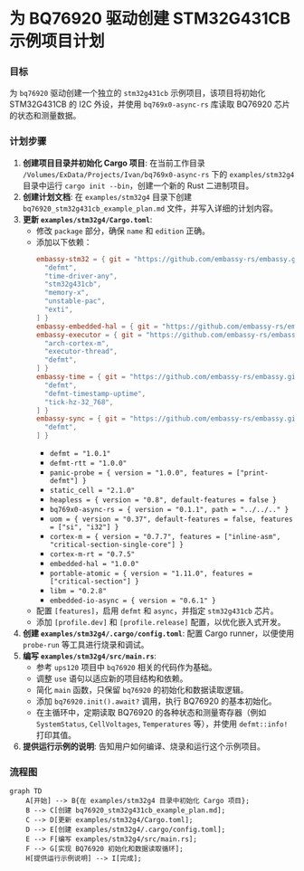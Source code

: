 # 为 BQ76920 驱动创建 STM32G431CB 示例项目计划

### 目标

为 `bq76920` 驱动创建一个独立的 `stm32g431cb` 示例项目，该项目将初始化 STM32G431CB 的 I2C 外设，并使用 `bq769x0-async-rs` 库读取 BQ76920 芯片的状态和测量数据。

### 计划步骤

1.  **创建项目目录并初始化 Cargo 项目**: 在当前工作目录 `/Volumes/ExData/Projects/Ivan/bq769x0-async-rs` 下的 `examples/stm32g4` 目录中运行 `cargo init --bin`，创建一个新的 Rust 二进制项目。
2.  **创建计划文档**: 在 `examples/stm32g4` 目录下创建 `bq76920_stm32g431cb_example_plan.md` 文件，并写入详细的计划内容。
3.  **更新 `examples/stm32g4/Cargo.toml`**:
    *   修改 `package` 部分，确保 `name` 和 `edition` 正确。
    *   添加以下依赖：
        ```toml
        embassy-stm32 = { git = "https://github.com/embassy-rs/embassy.git", rev = "94f9b2707486ca3eade5bf4b237edf3d6aa90f35", features = [
          "defmt",
          "time-driver-any",
          "stm32g431cb",
          "memory-x",
          "unstable-pac",
          "exti",
        ] }
        embassy-embedded-hal = { git = "https://github.com/embassy-rs/embassy.git", rev = "94f9b2707486ca3eade5bf4b237edf3d6aa90f35" }
        embassy-executor = { git = "https://github.com/embassy-rs/embassy.git", rev = "94f9b2707486ca3eade5bf4b237edf3d6aa90f35", features = [
          "arch-cortex-m",
          "executor-thread",
          "defmt",
        ] }
        embassy-time = { git = "https://github.com/embassy-rs/embassy.git", rev = "94f9b2707486ca3eade5bf4b237edf3d6aa90f35", features = [
          "defmt",
          "defmt-timestamp-uptime",
          "tick-hz-32_768",
        ] }
        embassy-sync = { git = "https://github.com/embassy-rs/embassy.git", rev = "94f9b2707486ca3eade5bf4b237edf3d6aa90f35", features = [
          "defmt",
        ] }
        ```
        *   `defmt = "1.0.1"`
        *   `defmt-rtt = "1.0.0"`
        *   `panic-probe = { version = "1.0.0", features = ["print-defmt"] }`
        *   `static_cell = "2.1.0"`
        *   `heapless = { version = "0.8", default-features = false }`
        *   `bq769x0-async-rs = { version = "0.1.1", path = "../../.." }`
        *   `uom = { version = "0.37", default-features = false, features = ["si", "i32"] }`
        *   `cortex-m = { version = "0.7.7", features = ["inline-asm", "critical-section-single-core"] }`
        *   `cortex-m-rt = "0.7.5"`
        *   `embedded-hal = "1.0.0"`
        *   `portable-atomic = { version = "1.11.0", features = ["critical-section"] }`
        *   `libm = "0.2.8"`
        *   `embedded-io-async = { version = "0.6.1" }`
    *   配置 `[features]`，启用 `defmt` 和 `async`，并指定 `stm32g431cb` 芯片。
    *   添加 `[profile.dev]` 和 `[profile.release]` 配置，以优化嵌入式开发。
4.  **创建 `examples/stm32g4/.cargo/config.toml`**: 配置 Cargo runner，以便使用 `probe-run` 等工具进行烧录和调试。
5.  **编写 `examples/stm32g4/src/main.rs`**:
    *   参考 `ups120` 项目中 `bq76920` 相关的代码作为基础。
    *   调整 `use` 语句以适应新的项目结构和依赖。
    *   简化 `main` 函数，只保留 `bq76920` 的初始化和数据读取逻辑。
    *   添加 `bq76920.init().await?` 调用，执行 BQ76920 的基本初始化。
    *   在主循环中，定期读取 BQ76920 的各种状态和测量寄存器（例如 `SystemStatus`, `CellVoltages`, `Temperatures` 等），并使用 `defmt::info!` 打印其值。
6.  **提供运行示例的说明**: 告知用户如何编译、烧录和运行这个示例项目。

### 流程图

```mermaid
graph TD
    A[开始] --> B{在 examples/stm32g4 目录中初始化 Cargo 项目};
    B --> C[创建 bq76920_stm32g431cb_example_plan.md];
    C --> D[更新 examples/stm32g4/Cargo.toml];
    D --> E[创建 examples/stm32g4/.cargo/config.toml];
    E --> F[编写 examples/stm32g4/src/main.rs];
    F --> G[实现 BQ76920 初始化和数据读取循环];
    H[提供运行示例说明] --> I[完成];